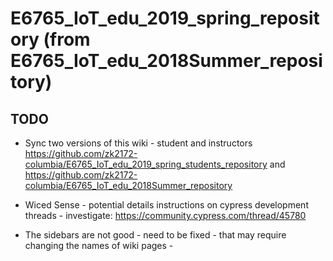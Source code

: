 # E6765_IoT_edu_2019_spring_repository    (from E6765_IoT_edu_2018Summer_repository)

## TODO 

* Sync two versions of this wiki - student and instructors  https://github.com/zk2172-columbia/E6765_IoT_edu_2019_spring_students_repository   and    https://github.com/zk2172-columbia/E6765_IoT_edu_2018Summer_repository

* Wiced Sense - potential details instructions on cypress development threads - investigate: https://community.cypress.com/thread/45780

* The sidebars are not good - need to be fixed - that may require changing the names of wiki pages - 


